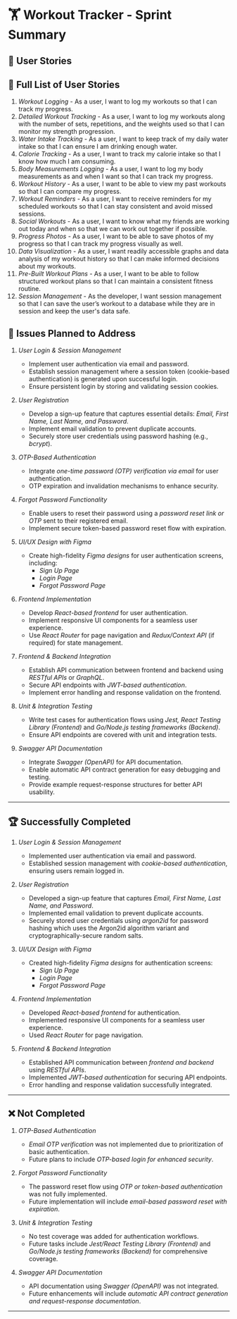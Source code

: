 # 🏋 Workout Tracker - Sprint Summary

## 📌 User Stories
## 📝 Full List of User Stories

1. *Workout Logging* - As a user, I want to log my workouts so that I can track my progress.
2. *Detailed Workout Tracking* - As a user, I want to log my workouts along with the number of sets, repetitions, and the weights used so that I can monitor my strength progression.
3. *Water Intake Tracking* - As a user, I want to keep track of my daily water intake so that I can ensure I am drinking enough water.
4. *Calorie Tracking* - As a user, I want to track my calorie intake so that I know how much I am consuming.
5. *Body Measurements Logging* - As a user, I want to log my body measurements as and when I want so that I can track my progress.
6. *Workout History* - As a user, I want to be able to view my past workouts so that I can compare my progress.
7. *Workout Reminders* - As a user, I want to receive reminders for my scheduled workouts so that I can stay consistent and avoid missed sessions.
8. *Social Workouts* - As a user, I want to know what my friends are working out today and when so that we can work out together if possible.
9. *Progress Photos* - As a user, I want to be able to save photos of my progress so that I can track my progress visually as well.
10. *Data Visualization* - As a user, I want readily accessible graphs and data analysis of my workout history so that I can make informed decisions about my workouts.
11. *Pre-Built Workout Plans* - As a user, I want to be able to follow structured workout plans so that I can maintain a consistent fitness routine.
12. *Session Management* - As the developer, I want session management so that I can save the user’s workout to a database while they are in session and keep the user's data safe.

## 🔧 Issues Planned to Address

1. *User Login & Session Management*  
   - Implement user authentication via email and password.  
   - Establish session management where a session token (cookie-based authentication) is generated upon successful login.  
   - Ensure persistent login by storing and validating session cookies.  

2. *User Registration*  
   - Develop a sign-up feature that captures essential details: *Email, First Name, Last Name, and Password*.  
   - Implement email validation to prevent duplicate accounts.  
   - Securely store user credentials using password hashing (e.g., *bcrypt*).  

3. *OTP-Based Authentication*  
   - Integrate *one-time password (OTP) verification via email* for user authentication.  
   - OTP expiration and invalidation mechanisms to enhance security.  

4. *Forgot Password Functionality*  
   - Enable users to reset their password using a *password reset link or OTP* sent to their registered email.  
   - Implement secure token-based password reset flow with expiration.  

5. *UI/UX Design with Figma*  
   - Create high-fidelity *Figma designs* for user authentication screens, including:  
     - *Sign Up Page*  
     - *Login Page*  
     - *Forgot Password Page*  

6. *Frontend Implementation*  
   - Develop *React-based frontend* for user authentication.  
   - Implement responsive UI components for a seamless user experience.  
   - Use *React Router* for page navigation and *Redux/Context API* (if required) for state management.  

7. *Frontend & Backend Integration*  
   - Establish API communication between frontend and backend using *RESTful APIs* or *GraphQL*.  
   - Secure API endpoints with *JWT-based authentication*.  
   - Implement error handling and response validation on the frontend.  

8. *Unit & Integration Testing*  
   - Write test cases for authentication flows using *Jest, React Testing Library (Frontend)* and *Go/Node.js testing frameworks (Backend)*.  
   - Ensure API endpoints are covered with unit and integration tests.  

9. *Swagger API Documentation*  
   - Integrate *Swagger (OpenAPI)* for API documentation.  
   - Enable automatic API contract generation for easy debugging and testing.  
   - Provide example request-response structures for better API usability.  

---


## 🏆 Successfully Completed
1. *User Login & Session Management*  
   - Implemented user authentication via email and password.  
   - Established session management with *cookie-based authentication*, ensuring users remain logged in.  

2. *User Registration*  
   - Developed a sign-up feature that captures *Email, First Name, Last Name, and Password*.  
   - Implemented email validation to prevent duplicate accounts.  
   - Securely stored user credentials using *argon2id* for password hashing which uses the Argon2id algorithm variant and cryptographically-secure random salts.  

3. *UI/UX Design with Figma*  
   - Created high-fidelity *Figma designs* for authentication screens:  
     - *Sign Up Page*  
     - *Login Page*  
     - *Forgot Password Page*  

4. *Frontend Implementation*  
   - Developed *React-based frontend* for authentication.  
   - Implemented responsive UI components for a seamless user experience.  
   - Used *React Router* for page navigation.  

5. *Frontend & Backend Integration*  
   - Established API communication between *frontend and backend* using *RESTful APIs*.  
   - Implemented *JWT-based authentication* for securing API endpoints.  
   - Error handling and response validation successfully integrated.  

---

## ❌ Not Completed
1. *OTP-Based Authentication*  
   - *Email OTP verification* was not implemented due to prioritization of basic authentication.  
   - Future plans to include *OTP-based login for enhanced security*.  

2. *Forgot Password Functionality*  
   - The password reset flow using *OTP or token-based authentication* was not fully implemented.  
   - Future implementation will include *email-based password reset with expiration*.  

3. *Unit & Integration Testing*  
   - No test coverage was added for authentication workflows.  
   - Future tasks include *Jest/React Testing Library (Frontend)* and *Go/Node.js testing frameworks (Backend)* for comprehensive coverage.  

4. *Swagger API Documentation*  
   - API documentation using *Swagger (OpenAPI)* was not integrated.  
   - Future enhancements will include *automatic API contract generation and request-response documentation*.  

---
